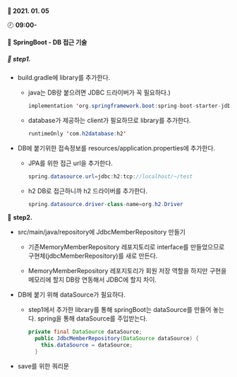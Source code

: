 **:date: 2021. 01. 05**

:clock8: **09:00-**

:bookmark_tabs: **SpringBoot - DB 접근 기술** 



#####  :cherries: step1.

* build.gradle에 library를 추가한다.

  * java는 DB랑 붙으려면 JDBC 드라이버가 꼭 필요하다.)

    ```java
    implementation 'org.springframework.boot:spring-boot-starter-jdbc'
    ```

  * database가 제공하는 client가 필요하므로 library를 추가한다.

    ```java
    runtimeOnly 'com.h2database:h2'	
    ```

* DB에 붙기위한 접속정보를 resources/application.properties에 추가한다.

  * JPA를 위한 접근 url을 추가한다.

    ```java
    spring.datasource.url=jdbc:h2:tcp://localhost/~/test
    ```

  * h2 DB로 접근하니까 h2 드라이버를 추가한다.

    ```java
    spring.datasource.driver-class-name=org.h2.Driver
    ```



 :cherries: **step2.**

* src/main/java/repository에 JdbcMemberRepository 만들기

  * 기존MemoryMemberRepository 레포지토리로 interface를 만들었으므로 구현체(jdbcMemberRepository)를 새로 만든다. 

  * MemoryMemberRepository 레포지토리가 회원 저장 역할을 하지만 구현을 메모리에 할지 DB랑 연동해서 JDBC에 할지 차이.

    

* DB에 붙기 위해 dataSource가 필요하다.

  * step1에서 추가한 library를 통해 springBoot는 dataSource를 만들어 놓는다. spring을 통해 dataSource를 주입받는다.  

    ```java
    private final DataSource dataSource;
      public JdbcMemberRepository(DataSource dataSource) {
        this.dataSource = dataSource;
      }
    ```

* save를 위한 쿼리문

  

  